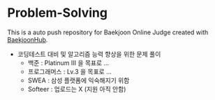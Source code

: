 # Problem-Solving
This is a auto push repository for Baekjoon Online Judge created with [BaekjoonHub](https://github.com/BaekjoonHub/BaekjoonHub).

* 코딩테스트 대비 및 알고리즘 능력 향상을 위한 문제 풀이
  * 백준 : Platinum III 을 목표로 ...
  * 프로그래머스 : Lv.3 을 목표로 ...
  * SWEA : 삼성 플랫폼에 익숙해지기 위함
  * Softeer : 업로드는 X (지원 아직 안함)
